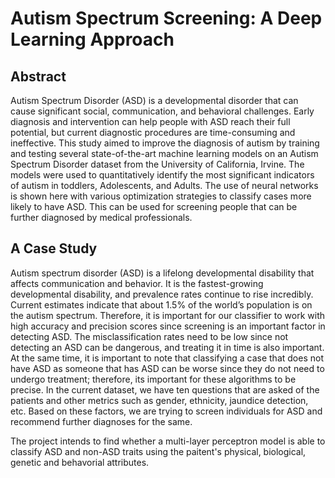 # Autism Spectrum Screening: A Deep Learning Approach

## Abstract

Autism Spectrum Disorder (ASD) is a developmental disorder that can cause significant social, communication, and behavioral challenges. Early diagnosis and intervention can help people with ASD reach their full potential, but current diagnostic procedures are time-consuming and ineffective. This study aimed to improve the diagnosis of autism by training and testing several state-of-the-art machine learning models on an Autism Spectrum Disorder dataset from the University of California, Irvine. The models were used to quantitatively identify the most significant indicators of autism in toddlers, Adolescents, and Adults. The use of neural networks is shown here with various optimization strategies to classify cases more likely to have ASD. This can be used for screening people that can be further diagnosed by medical professionals.

## A Case Study

Autism spectrum disorder (ASD) is a lifelong developmental disability that affects communication and behavior. It is the fastest-growing developmental disability, and prevalence rates continue to rise incredibly. Current estimates indicate that about 1.5% of the world’s population is on the autism spectrum. Therefore, it is important for our classifier to work with high accuracy and precision scores since screening is an important factor in detecting ASD. The misclassification rates need to be low since not detecting an ASD can be dangerous, and treating it in time is also important. At the same time, it is important to note that classifying a case that does not have ASD as someone that has ASD can be worse since they do not need to undergo treatment; therefore, its important for these algorithms to be precise. In the current dataset, we have ten questions that are asked of the patients and other metrics such as gender, ethnicity, jaundice detection, etc. Based on these factors, we are trying to screen individuals for ASD and recommend further diagnoses for the same.

The project intends to find whether a multi-layer perceptron model is able to classify ASD and non-ASD traits using the paitent's physical, biological, genetic and behavorial attributes. 


